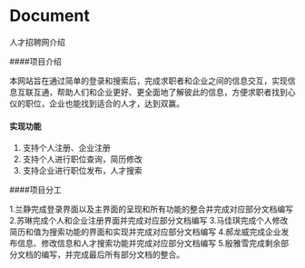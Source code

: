 # Document

人才招聘网介绍

####项目介绍
   
  本网站旨在通过简单的登录和搜索后，完成求职者和企业之间的信息交互，实现信息互联互通，帮助人们和企业更好、更全面地了解彼此的信息，方便求职者找到心仪的职位，企业也能找到适合的人才，达到双赢。

#### 实现功能

1.  支持个人注册、企业注册
2.  支持个人进行职位查询，简历修改
3.  支持企业进行职位发布，人才搜索

####项目分工

1.兰静完成登录界面以及主界面的呈现和所有功能的整合并完成对应部分文档编写
2.苏琳完成个人和企业注册界面并完成对应部分文档编写
3.马佳琪完成个人修改简历和值为搜索功能的界面和实现并完成对应部分文档编写
4.郝龙威完成企业发布信息、修改信息和人才搜索功能并完成对应部分文档编写
5.殷雅雪完成剩余部分文档的编写，并完成最后所有部分文档的整合。




